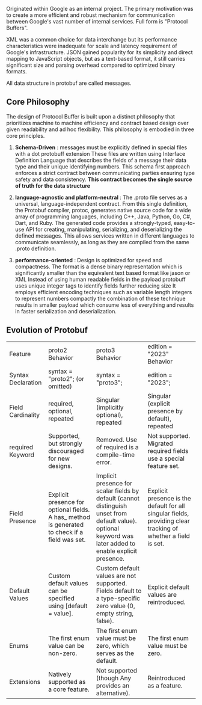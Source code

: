 Originated within Google as an internal project. The primary motivation was to create a more efficient and robust mechanism for communication between Google's vast number of internal services. Full form is "Protocol Buffers".

XML was a common choice for data interchange but its performance characteristics were inadequate for scale and latency requirement of Google's infrastructure. JSON gained popularity for its simplicity and direct mapping to JavaScript objects, but as a text-based format, it still carries significant size and parsing overhead compared to optimized binary formats.

All data structure in protobuf are called messages.

## Core Philosophy 
The design of Protocol Buffer is built upon a distinct philosophy that prioritizes machine to machine efficiency and contract based design over given readability and ad hoc flexibility. This philosophy is embodied in three core principles.
1. **Schema-Driven** :  messages must be explicitly defined in special files with a dot protobuff extension These files are written using Interface Definition Language that describes the fields of a message their data type and their unique identifying numbers. This schema first approach enforces a strict contract between communicating parties ensuring type safety and data consistency. **This contract becomes the single source of truth for the data structure**

2. **language-agnostic and platform-neutral** : The .proto file serves as a universal, language-independent contract. From this single definition, the Protobuf compiler, protoc, generates native source code for a wide array of programming languages, including C++, Java, Python, Go, C#, Dart, and Ruby. The generated code provides a strongly-typed, easy-to-use API for creating, manipulating, serializing, and deserializing the defined messages. This allows services written in different languages to communicate seamlessly, as long as they are compiled from the same .proto definition.

3. **performance-oriented** : Design is optimized for speed and compactness. The format is a dense binary representation which is significantly smaller than the equivalent text based format like jason or XML Instead of using human readable fields in the payload protobuff uses unique integer tags to identify fields further reducing size It employs efficient encoding techniques such as variable length integers to represent numbers compactly the combination of these technique results in smaller payload which consume less of everything and results in faster serialization and deserialization.


## Evolution of Protobuf

|                    |                                                                                                |                                                                                                                                                             |                                                                                                               |
| ------------------ | ---------------------------------------------------------------------------------------------- | ----------------------------------------------------------------------------------------------------------------------------------------------------------- | ------------------------------------------------------------------------------------------------------------- |
| Feature            | proto2 Behavior                                                                                | proto3 Behavior                                                                                                                                             | edition = "2023" Behavior                                                                                     |
| Syntax Declaration | syntax = "proto2"; (or omitted)                                                                | syntax = "proto3";                                                                                                                                          | edition = "2023";                                                                                             |
| Field Cardinality  | required, optional, repeated                                                                   | Singular (implicitly optional), repeated                                                                                                                    | Singular (explicit presence by default), repeated                                                             |
| required Keyword   | Supported, but strongly discouraged for new designs.                                           | Removed. Use of required is a compile-time error.                                                                                                           | Not supported. Migrated required fields use a special feature set.                                            |
| Field Presence     | Explicit presence for optional fields. A has_ method is generated to check if a field was set. | Implicit presence for scalar fields by default (cannot distinguish unset from default value). optional keyword was later added to enable explicit presence. | Explicit presence is the default for all singular fields, providing clear tracking of whether a field is set. |
| Default Values     | Custom default values can be specified using [default = value].                                | Custom default values are not supported. Fields default to a type-specific zero value (0, empty string, false).                                             | Explicit default values are reintroduced.                                                                     |
| Enums              | The first enum value can be non-zero.                                                          | The first enum value must be zero, which serves as the default.                                                                                             | The first enum value must be zero.                                                                            |
| Extensions         | Natively supported as a core feature.                                                          | Not supported (though Any provides an alternative).                                                                                                         | Reintroduced as a feature.                                                                                    |



